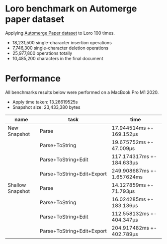 # Loro benchmark on Automerge paper dataset

Applying
[Automerge Paper dataset](https://github.com/automerge/automerge-perf/tree/master/edit-by-index)
to Loro 100 times.

- 18,231,500 single-character insertion operations
- 7,746,300 single-character deletion operations
- 25,977,800 operations totally
- 10,485,200 characters in the final document

# Performance

All benchmarks results below were performed on a MacBook Pro M1 2020.

- Apply time taken: 13.26619525s
- Snapshot size: 23,433,380 bytes

| name             | task                       | time                       |
| ---------------- | -------------------------- | -------------------------- |
| New Snapshot     | Parse                      | 17.944514ms +- 169.152µs   |
|                  | Parse+ToString             | 19.675752ms +- 47.009µs    |
|                  | Parse+ToString+Edit        | 117.174317ms +- 184.633µs  |
|                  | Parse+ToString+Edit+Export | 249.908687ms +- 1.657624ms |
| Shallow Snapshot | Parse                      | 14.127859ms +- 71.793µs    |
|                  | Parse+ToString             | 16.024285ms +- 183.136µs   |
|                  | Parse+ToString+Edit        | 112.558132ms +- 404.347µs  |
|                  | Parse+ToString+Edit+Export | 204.917482ms +- 402.789µs  |
